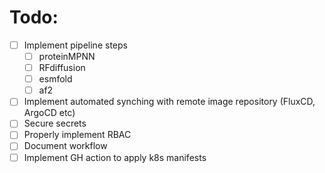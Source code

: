 # Todo:

- [ ] Implement pipeline steps
  - [ ] proteinMPNN
  - [ ] RFdiffusion
  - [ ] esmfold
  - [ ] af2
- [ ] Implement automated synching with remote image repository (FluxCD, ArgoCD etc)
- [ ] Secure secrets
- [ ] Properly implement RBAC
- [ ] Document workflow
- [ ] Implement GH action to apply k8s manifests
